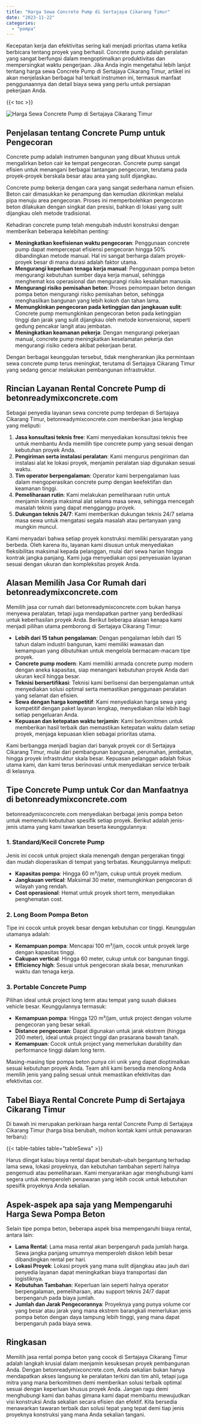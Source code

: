```yaml
---
title: "Harga Sewa Concrete Pump di Sertajaya Cikarang Timur"
date: "2023-11-22"
categories: 
  - "pompa"
---
```


Kecepatan kerja dan efektivitas sering kali menjadi prioritas utama ketika berbicara tentang proyek yang berhasil. Concrete pump adalah peralatan yang sangat berfungsi dalam mengoptimalkan produktivitas dan mempersingkat waktu pengerjaan. Jika Anda ingin mengetahui lebih lanjut tentang harga sewa Concrete Pump di Sertajaya Cikarang Timur, artikel ini akan menjelaskan berbagai hal terkait instrumen ini, termasuk manfaat penggunaannya dan detail biaya sewa yang perlu untuk persiapan pekerjaan Anda.

{{< toc >}}

![Harga Sewa Concrete Pump di Sertajaya Cikarang Timur](https://betoncor8.github.io/pump/concrete-pump%20(6).png)

## Penjelasan tentang Concrete Pump untuk Pengecoran

Concrete pump adalah instrumen bangunan yang dibuat khusus untuk mengalirkan beton cair ke tempat pengecoran. Concrete pump sangat efisien untuk menangani berbagai tantangan pengecoran, terutama pada proyek-proyek berskala besar atau area yang sulit dijangkau.

Concrete pump bekerja dengan cara yang sangat sederhana namun efisien. Beton cair dimasukkan ke penampung dan kemudian dikirimkan melalui pipa menuju area pengecoran. Proses ini memperbolehkan pengecoran beton dilakukan dengan singkat dan presisi, bahkan di lokasi yang sulit dijangkau oleh metode tradisional.

Kehadiran concrete pump telah mengubah industri konstruksi dengan memberikan beberapa kelebihan penting:

- **Meningkatkan keefisienan waktu pengecoran**: Penggunaan concrete pump dapat mempercepat efisiensi pengecoran hingga 50% dibandingkan metode manual. Hal ini sangat berharga dalam proyek-proyek besar di mana durasi adalah faktor utama.
- **Mengurangi keperluan tenaga kerja manual**: Penggunaan pompa beton mengurangi kebutuhan sumber daya kerja manual, sehingga menghemat kos operasional dan mengurangi risiko kesalahan manusia.
- **Mengurangi risiko pemisahan beton**: Proses pemompaan beton dengan pompa beton mengurangi risiko pemisahan beton, sehingga menghasilkan bangunan yang lebih kokoh dan tahan lama.
- **Memungkinkan pengecoran pada ketinggian dan jangkauan sulit**: Concrete pump memungkinkan pengecoran beton pada ketinggian tinggi dan jarak yang sulit dijangkau oleh metode konvensional, seperti gedung pencakar langit atau jembatan.
- **Meningkatkan keamanan pekerja**: Dengan mengurangi pekerjaan manual, concrete pump meningkatkan keselamatan pekerja dan mengurangi risiko cedera akibat pekerjaan berat.

Dengan berbagai keunggulan tersebut, tidak mengherankan jika permintaan sewa concrete pump terus meningkat, terutama di Sertajaya Cikarang Timur yang sedang gencar melakukan pembangunan infrastruktur.

## Rincian Layanan Rental Concrete Pump di betonreadymixconcrete.com

Sebagai penyedia layanan sewa concrete pump terdepan di Sertajaya Cikarang Timur, betonreadymixconcrete.com memberikan jasa lengkap yang meliputi:

1. **Jasa konsultasi teknis free**: Kami menyediakan konsultasi teknis free untuk membantu Anda memilih tipe concrete pump yang sesuai dengan kebutuhan proyek Anda.
2. **Pengiriman serta instalasi peralatan**: Kami mengurus pengiriman dan instalasi alat ke lokasi proyek, menjamin peralatan siap digunakan sesuai waktu.
3. **Tim operator berpengalaman**: Operator kami berpengalaman luas dalam mengoperasikan concrete pump dengan keefektifan dan keamanan tinggi.
4. **Pemeliharaan rutin**: Kami melakukan pemeliharaan rutin untuk menjamin kinerja maksimal alat selama masa sewa, sehingga mencegah masalah teknis yang dapat mengganggu proyek.
5. **Dukungan teknis 24/7**: Kami memberikan dukungan teknis 24/7 selama masa sewa untuk mengatasi segala masalah atau pertanyaan yang mungkin muncul.

Kami menyadari bahwa setiap proyek konstruksi memiliki persyaratan yang berbeda. Oleh karena itu, layanan kami disusun untuk menyediakan fleksibilitas maksimal kepada pelanggan, mulai dari sewa harian hingga kontrak jangka panjang. Kami juga menyediakan opsi penyesuaian layanan sesuai dengan ukuran dan kompleksitas proyek Anda.

## Alasan Memilih Jasa Cor Rumah dari betonreadymixconcrete.com

Memilih jasa cor rumah dari betonreadymixconcrete.com bukan hanya menyewa peralatan, tetapi juga mendapatkan partner yang berdedikasi untuk keberhasilan proyek Anda. Berikut beberapa alasan kenapa kami menjadi pilihan utama pemborong di Sertajaya Cikarang Timur:

- **Lebih dari 15 tahun pengalaman**: Dengan pengalaman lebih dari 15 tahun dalam industri bangunan, kami memiliki wawasan dan kemampuan yang dibutuhkan untuk mengelola bermacam-macam tipe proyek.
- **Concrete pump modern**: Kami memiliki armada concrete pump modern dengan aneka kapasitas, siap menangani kebutuhan proyek Anda dari ukuran kecil hingga besar.
- **Teknisi bersertifikasi**: Teknisi kami berlisensi dan berpengalaman untuk menyediakan solusi optimal serta memastikan penggunaan peralatan yang selamat dan efisien.
- **Sewa dengan harga kompetitif**: Kami menyediakan harga sewa yang kompetitif dengan paket layanan lengkap, menyediakan nilai lebih bagi setiap pengeluaran Anda.
- **Kepuasan dan ketepatan waktu terjamin**: Kami berkomitmen untuk memberikan hasil terbaik dan memastikan ketepatan waktu dalam setiap proyek, menjaga kepuasan klien sebagai prioritas utama.

Kami berbangga menjadi bagian dari banyak proyek cor di Sertajaya Cikarang Timur, mulai dari pembangunan bangunan, perumahan, jembatan, hingga proyek infrastruktur skala besar. Kepuasan pelanggan adalah fokus utama kami, dan kami terus berinovasi untuk menyediakan service terbaik di kelasnya.

## Tipe Concrete Pump untuk Cor dan Manfaatnya di betonreadymixconcrete.com

betonreadymixconcrete.com menyediakan berbagai jenis pompa beton untuk memenuhi kebutuhan spesifik setiap proyek. Berikut adalah jenis-jenis utama yang kami tawarkan beserta keunggulannya:

### 1\. Standard/Kecil Concrete Pump

Jenis ini cocok untuk project skala menengah dengan pergerakan tinggi dan mudah dioperasikan di tempat yang terbatas. Keunggulannya meliputi:

- **Kapasitas pompa**: Hingga 60 m³/jam, cukup untuk proyek medium.
- **Jangkauan vertical**: Maksimal 30 meter, memungkinkan pengecoran di wilayah yang rendah.
- **Cost operasional**: Hemat untuk proyek short term, menyediakan penghematan cost.

### 2\. Long Boom Pompa Beton

Tipe ini cocok untuk proyek besar dengan kebutuhan cor tinggi. Keunggulan utamanya adalah:

- **Kemampuan pompa**: Mencapai 100 m³/jam, cocok untuk proyek large dengan kapasitas tinggi.
- **Cakupan vertical**: Hingga 60 meter, cukup untuk cor bangunan tinggi.
- **Efficiency high**: Sesuai untuk pengecoran skala besar, menurunkan waktu dan tenaga kerja.

### 3\. Portable Concrete Pump

Pilihan ideal untuk project long term atau tempat yang susah diakses vehicle besar. Keunggulannya termasuk:

- **Kemampuan pompa**: Hingga 120 m³/jam, untuk project dengan volume pengecoran yang besar sekali.
- **Distance pengecoran**: Dapat digunakan untuk jarak ekstrem (hingga 200 meter), ideal untuk project tinggi dan prasarana bawah tanah.
- **Kemampuan**: Cocok untuk project yang memerlukan durability dan performance tinggi dalam long term.

Masing-masing tipe pompa beton punya ciri unik yang dapat dioptimalkan sesuai kebutuhan proyek Anda. Team ahli kami bersedia menolong Anda memilih jenis yang paling sesuai untuk memastikan efektivitas dan efektivitas cor.

## Tabel Biaya Rental Concrete Pump di Sertajaya Cikarang Timur

Di bawah ini merupakan perkiraan harga rental Concrete Pump di Sertajaya Cikarang Timur (harga bisa berubah, mohon kontak kami untuk penawaran terbaru):

{{< table-tables table="tableSewa" >}}

Harus diingat kalau biaya rental dapat berubah-ubah bergantung terhadap lama sewa, lokasi proyeknya, dan kebutuhan tambahan seperti halnya pengemudi atau pemeliharaan. Kami menyarankan agar menghubungi kami segera untuk memperoleh penawaran yang lebih cocok untuk kebutuhan spesifik proyeknya Anda sekalian.

## Aspek-aspek apa saja yang Mempengaruhi Harga Sewa Pompa Beton

Selain tipe pompa beton, beberapa aspek bisa mempengaruhi biaya rental, antara lain:

- **Lama Rental**: Lama masa rental akan berpengaruh pada jumlah harga. Sewa jangka panjang umumnya memperoleh diskon lebih besar dibandingkan rental per hari.
- **Lokasi Proyek**: Lokasi proyek yang mana sulit dijangkau atau jauh dari penyedia layanan dapat meningkatkan biaya transportasi dan logistiknya.
- **Kebutuhan Tambahan**: Keperluan lain seperti halnya operator berpengalaman, pemeliharaan, atau support teknis 24/7 dapat berpengaruh pada biaya jumlah.
- **Jumlah dan Jarak Pengecorannya**: Proyeknya yang punya volume cor yang besar atau jarak yang mana ekstrem barangkali memerlukan jenis pompa beton dengan daya tampung lebih tinggi, yang mana dapat berpengaruh pada biaya sewa.

## Ringkasan

Memilih jasa rental pompa beton yang cocok di Sertajaya Cikarang Timur adalah langkah krusial dalam menjamin kesuksesan proyek pembangunan Anda. Dengan betonreadymixconcrete.com, Anda sekalian bukan hanya mendapatkan akses langsung ke peralatan terkini dan tim ahli, tetapi juga mitra yang mana berkomitmen demi memberikan solusi terbaik optimal sesuai dengan keperluan khusus proyek Anda. Jangan ragu demi menghubungi kami dan bahas gimana kami dapat membantu mewujudkan visi konstruksi Anda sekalian secara efisien dan efektif. Kita bersedia menawarkan tawaran terbaik dan solusi tepat yang tepat demi tiap jenis proyeknya konstruksi yang mana Anda sekalian tangani.
